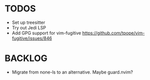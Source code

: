 # TODOS

- Set up treesitter
- Try out Jedi LSP
- Add GPG support for vim-fugitive https://github.com/tpope/vim-fugitive/issues/846



# BACKLOG
- Migrate from none-ls to an alternative. Maybe guard.nvim?
